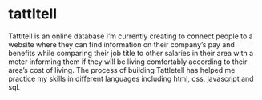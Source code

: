 # tattltell

Tattltell is an online database I’m currently creating to connect people to a website where they can find information on their company’s pay and benefits while comparing their job title to other salaries in their area with a meter informing them if they will be living comfortably according to their area’s cost of living. The process of building Tattletell has helped me practice my skills in different languages including html, css, javascript and sql. 
